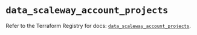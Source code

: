 # `data_scaleway_account_projects`

Refer to the Terraform Registry for docs: [`data_scaleway_account_projects`](https://registry.terraform.io/providers/scaleway/scaleway/2.59.0/docs/data-sources/account_projects).
